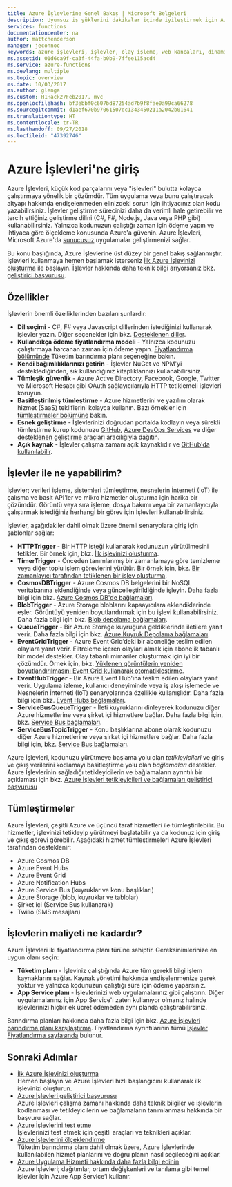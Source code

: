 ```yaml
---
title: Azure İşlevlerine Genel Bakış | Microsoft Belgeleri
description: Uyumsuz iş yüklerini dakikalar içinde iyileştirmek için Azure İşlevlerinin nasıl kullanılacağını anlayın.
services: functions
documentationcenter: na
author: mattchenderson
manager: jeconnoc
keywords: azure işlevleri, işlevler, olay işleme, web kancaları, dinamik işlem, sunucusuz mimari
ms.assetid: 01d6ca9f-ca3f-44fa-b0b9-7ffee115acd4
ms.service: azure-functions
ms.devlang: multiple
ms.topic: overview
ms.date: 10/03/2017
ms.author: glenga
ms.custom: H1Hack27Feb2017, mvc
ms.openlocfilehash: bf3ebbf0c607bd87254ad7b9f8fae0a99ca66278
ms.sourcegitcommit: d1aef670b97061507dc1343450211a2042b01641
ms.translationtype: HT
ms.contentlocale: tr-TR
ms.lasthandoff: 09/27/2018
ms.locfileid: "47392746"
---
```

# <a name="an-introduction-to-azure-functions"></a>Azure İşlevleri'ne giriş  
Azure İşlevleri, küçük kod parçalarını veya "işlevleri" bulutta kolayca çalıştırmaya yönelik bir çözümdür. Tüm uygulama veya bunu çalıştıracak altyapı hakkında endişelenmeden elinizdeki sorun için ihtiyacınız olan kodu yazabilirsiniz. İşlevler geliştirme sürecinizi daha da verimli hale getirebilir ve tercih ettiğiniz geliştirme dilini (C#, F#, Node.js, Java veya PHP gibi) kullanabilirsiniz. Yalnızca kodunuzun çalıştığı zaman için ödeme yapın ve ihtiyaca göre ölçekleme konusunda Azure'a güvenin. Azure İşlevleri, Microsoft Azure'da [sunucusuz](https://azure.microsoft.com/overview/serverless-computing/) uygulamalar geliştirmenizi sağlar.

Bu konu başlığında, Azure İşlevlerine üst düzey bir genel bakış sağlanmıştır. İşlevleri kullanmaya hemen başlamak isterseniz [İlk Azure İşlevinizi oluşturma](functions-create-first-azure-function.md) ile başlayın. İşlevler hakkında daha teknik bilgi arıyorsanız bkz. [geliştirici başvurusu](functions-reference.md).

## <a name="features"></a>Özellikler
İşlevlerin önemli özelliklerinden bazıları şunlardır:

* **Dil seçimi** - C#, F# veya Javascript dillerinden istediğinizi kullanarak işlevler yazın. Diğer seçenekler için bkz. [Desteklenen diller](supported-languages.md).
* **Kullandıkça ödeme fiyatlandırma modeli** - Yalnızca kodunuzu çalıştırmaya harcanan zaman için ödeme yapın. [Fiyatlandırma bölümünde](#pricing) Tüketim barındırma planı seçeneğine bakın.  
* **Kendi bağımlılıklarınızı getirin** - İşlevler NuGet ve NPM'yi desteklediğinden, sık kullandığınız kitaplıklarınızı kullanabilirsiniz.  
* **Tümleşik güvenlik** - Azure Active Directory, Facebook, Google, Twitter ve Microsoft Hesabı gibi OAuth sağlayıcılarıyla HTTP tetiklemeli işlevleri koruyun.  
* **Basitleştirilmiş tümleştirme** - Azure hizmetlerini ve yazılım olarak hizmet (SaaS) tekliflerini kolayca kullanın. Bazı örnekler için [tümleştirmeler bölümüne](#integrations) bakın.  
* **Esnek geliştirme** - İşlevlerinizi doğrudan portalda kodlayın veya sürekli tümleştirme kurup kodunuzu [GitHub](../app-service/scripts/app-service-cli-continuous-deployment-github.md), [Azure DevOps Services](../app-service/scripts/app-service-cli-continuous-deployment-vsts.md) ve diğer [desteklenen geliştirme araçları](../app-service/app-service-deploy-local-git.md) aracılığıyla dağıtın.  
* **Açık kaynak** - İşlevler çalışma zamanı açık kaynaklıdır ve [GitHub'da kullanılabilir](https://github.com/azure/azure-webjobs-sdk-script).  

## <a name="what-can-i-do-with-functions"></a>İşlevler ile ne yapabilirim?
İşlevler; verileri işleme, sistemleri tümleştirme, nesnelerin İnterneti (IoT) ile çalışma ve basit API'ler ve mikro hizmetler oluşturma için harika bir çözümdür. Görüntü veya sıra işleme, dosya bakımı veya bir zamanlayıcıyla çalıştırmak istediğiniz herhangi bir görev için İşlevleri kullanabilirsiniz. 

İşlevler, aşağıdakiler dahil olmak üzere önemli senaryolara giriş için şablonlar sağlar:

* **HTTPTrigger** - Bir HTTP isteği kullanarak kodunuzun yürütülmesini tetikler. Bir örnek için, bkz. [İlk işlevinizi oluşturma](functions-create-first-azure-function.md).
* **TimerTrigger** - Önceden tanımlanmış bir zamanlamaya göre temizleme veya diğer toplu işlem görevlerini yürütür. Bir örnek için, bkz. [Bir zamanlayıcı tarafından tetiklenen bir işlev oluşturma](functions-create-scheduled-function.md).
* **CosmosDBTrigger** - Azure Cosmos DB belgelerini bir NoSQL veritabanına eklendiğinde veya güncelleştirildiğinde işleyin. Daha fazla bilgi için bkz. [Azure Cosmos DB'de bağlamaları](functions-bindings-cosmosdb-v2.md).
* **BlobTrigger** - Azure Storage bloblarını kapsayıcılara eklendiklerinde eşler. Görüntüyü yeniden boyutlandırmak için bu işlevi kullanabilirsiniz. Daha fazla bilgi için bkz. [Blob depolama bağlamaları](functions-bindings-storage-blob.md).
* **QueueTrigger** - Bir Azure Storage kuyruğuna geldiklerinde iletilere yanıt verir. Daha fazla bilgi için bkz. [Azure Kuyruk Depolama bağlamaları](functions-bindings-storage-queue.md).
* **EventGridTrigger** - Azure Event Grid’deki bir aboneliğe teslim edilen olaylara yanıt verir. Filtreleme içeren olayları almak için abonelik tabanlı bir model destekler. Olay tabanlı mimariler oluşturmak için iyi bir çözümdür. Örnek için, bkz. [Yüklenen görüntülerin yeniden boyutlandırılmasını Event Grid kullanarak otomatikleştirme](../event-grid/resize-images-on-storage-blob-upload-event.md).
* **EventHubTrigger** - Bir Azure Event Hub'ına teslim edilen olaylara yanıt verir. Uygulama izleme, kullanıcı deneyiminde veya iş akışı işlemede ve Nesnelerin İnterneti (IoT) senaryolarında özellikle kullanışlıdır. Daha fazla bilgi için bkz. [Event Hubs bağlamaları](functions-bindings-event-hubs.md).
* **ServiceBusQueueTrigger** - İleti kuyruklarını dinleyerek kodunuzu diğer Azure hizmetlerine veya şirket içi hizmetlere bağlar. Daha fazla bilgi için, bkz. [Service Bus bağlamaları](functions-bindings-service-bus.md).
* **ServiceBusTopicTrigger** - Konu başlıklarına abone olarak kodunuzu diğer Azure hizmetlerine veya şirket içi hizmetlere bağlar. Daha fazla bilgi için, bkz. [Service Bus bağlamaları](functions-bindings-service-bus.md).

Azure İşlevleri, kodunuzu yürütmeye başlama yolu olan *tetikleyicileri* ve giriş ve çıkış verilerini kodlamayı basitleştirme yolu olan *bağlamaları* destekler. Azure İşlevlerinin sağladığı tetikleyicilerin ve bağlamaların ayrıntılı bir açıklaması için bkz. [Azure İşlevleri tetikleyicileri ve bağlamaları geliştirici başvurusu](functions-triggers-bindings.md)

## <a name="integrations"></a>Tümleştirmeler
Azure İşlevleri, çeşitli Azure ve üçüncü taraf hizmetleri ile tümleştirilebilir. Bu hizmetler, işlevinizi tetikleyip yürütmeyi başlatabilir ya da kodunuz için giriş ve çıkış görevi görebilir. Aşağıdaki hizmet tümleştirmeleri Azure İşlevleri tarafından desteklenir:

* Azure Cosmos DB
* Azure Event Hubs
* Azure Event Grid
* Azure Notification Hubs
* Azure Service Bus (kuyruklar ve konu başlıkları)
* Azure Storage (blob, kuyruklar ve tablolar)
* Şirket içi (Service Bus kullanarak)
* Twilio (SMS mesajları)

## <a name="pricing"></a>İşlevlerin maliyeti ne kadardır?
Azure İşlevleri iki fiyatlandırma planı türüne sahiptir. Gereksinimlerinize en uygun olanı seçin: 

* **Tüketim planı** - İşleviniz çalıştığında Azure tüm gerekli bilgi işlem kaynaklarını sağlar. Kaynak yönetimi hakkında endişelenmenize gerek yoktur ve yalnızca kodunuzun çalıştığı süre için ödeme yaparsınız. 
* **App Service planı** - İşlevlerinizi web uygulamalarınız gibi çalıştırın. Diğer uygulamalarınız için App Service'i zaten kullanıyor olmanız halinde işlevlerinizi hiçbir ek ücret ödemeden aynı planda çalıştırabilirsiniz. 

Barındırma planları hakkında daha fazla bilgi için bkz. [Azure İşlevleri barındırma planı karşılaştırma](functions-scale.md). Fiyatlandırma ayrıntılarının tümü [İşlevler Fiyatlandırma sayfasında](https://azure.microsoft.com/pricing/details/functions/) bulunur.

## <a name="next-steps"></a>Sonraki Adımlar
* [İlk Azure İşlevinizi oluşturma](functions-create-first-azure-function.md)  
  Hemen başlayın ve Azure İşlevleri hızlı başlangıcını kullanarak ilk işlevinizi oluşturun. 
* [Azure İşlevleri geliştirici başvurusu](functions-reference.md)  
  Azure İşlevleri çalışma zamanı hakkında daha teknik bilgiler ve işlevlerin kodlanması ve tetikleyicilerin ve bağlamaların tanımlanması hakkında bir başvuru sağlar.
* [Azure İşlevlerini test etme](functions-test-a-function.md)  
  İşlevlerinizi test etmek için çeşitli araçları ve teknikleri açıklar.
* [Azure İşlevlerini ölçeklendirme](functions-scale.md)  
  Tüketim barındırma planı dahil olmak üzere, Azure İşlevlerinde kullanılabilen hizmet planlarını ve doğru planın nasıl seçileceğini açıklar. 
* [Azure Uygulama Hizmeti hakkında daha fazla bilgi edinin](../app-service/app-service-web-overview.md)  
  Azure İşlevleri; dağıtımlar, ortam değişkenleri ve tanılama gibi temel işlevler için Azure App Service’i kullanır. 

